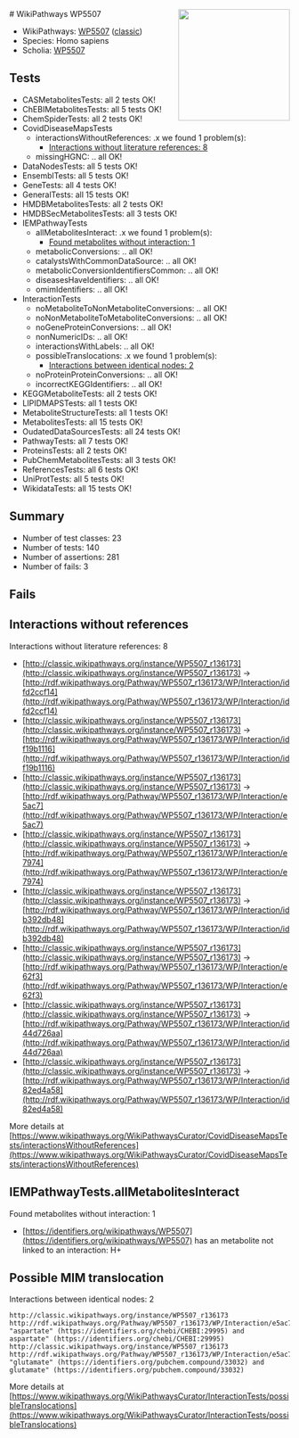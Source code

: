 <img style="float: right; width: 200px" src="https://cms-assets.nporadio.nl/npo3fm/NPO-Serious-Request-Logo-Groen-Ik-Steun-RGB.png" />
# WikiPathways WP5507

* WikiPathways: [WP5507](https://wikipathways.org/pathways/WP5507) ([classic](https://classic.wikipathways.org/instance/WP5507))
* Species: Homo sapiens
* Scholia: [WP5507](https://scholia.toolforge.org/wikipathways/WP5507)
## Tests
* CASMetabolitesTests: all 2 tests OK!
* ChEBIMetabolitesTests: all 5 tests OK!
* ChemSpiderTests: all 2 tests OK!
* CovidDiseaseMapsTests
    * interactionsWithoutReferences: .x we found 1 problem(s):
        * [Interactions without literature references: 8](#2e295936)
    * missingHGNC: .. all OK!
* DataNodesTests: all 5 tests OK!
* EnsemblTests: all 5 tests OK!
* GeneTests: all 4 tests OK!
* GeneralTests: all 15 tests OK!
* HMDBMetabolitesTests: all 2 tests OK!
* HMDBSecMetabolitesTests: all 3 tests OK!
* IEMPathwayTests
    * allMetabolitesInteract: .x we found 1 problem(s):
        * [Found metabolites without interaction: 1](#2bc2e7ec)
    * metabolicConversions: .. all OK!
    * catalystsWithCommonDataSource: .. all OK!
    * metabolicConversionIdentifiersCommon: .. all OK!
    * diseasesHaveIdentifiers: .. all OK!
    * omimIdentifiers: .. all OK!
* InteractionTests
    * noMetaboliteToNonMetaboliteConversions: .. all OK!
    * noNonMetaboliteToMetaboliteConversions: .. all OK!
    * noGeneProteinConversions: .. all OK!
    * nonNumericIDs: .. all OK!
    * interactionsWithLabels: .. all OK!
    * possibleTranslocations: .x we found 1 problem(s):
        * [Interactions between identical nodes: 2](#1c118207)
    * noProteinProteinConversions: .. all OK!
    * incorrectKEGGIdentifiers: .. all OK!
* KEGGMetaboliteTests: all 2 tests OK!
* LIPIDMAPSTests: all 1 tests OK!
* MetaboliteStructureTests: all 1 tests OK!
* MetabolitesTests: all 15 tests OK!
* OudatedDataSourcesTests: all 24 tests OK!
* PathwayTests: all 7 tests OK!
* ProteinsTests: all 2 tests OK!
* PubChemMetabolitesTests: all 3 tests OK!
* ReferencesTests: all 6 tests OK!
* UniProtTests: all 5 tests OK!
* WikidataTests: all 15 tests OK!


## Summary

* Number of test classes: 23
* Number of tests: 140
* Number of assertions: 281
* Number of fails: 3

## Fails

<a name="2e295936" />

## Interactions without references

Interactions without literature references: 8

* [http://classic.wikipathways.org/instance/WP5507_r136173](http://classic.wikipathways.org/instance/WP5507_r136173) -> [http://rdf.wikipathways.org/Pathway/WP5507_r136173/WP/Interaction/idfd2ccf14](http://rdf.wikipathways.org/Pathway/WP5507_r136173/WP/Interaction/idfd2ccf14)
* [http://classic.wikipathways.org/instance/WP5507_r136173](http://classic.wikipathways.org/instance/WP5507_r136173) -> [http://rdf.wikipathways.org/Pathway/WP5507_r136173/WP/Interaction/idf19b1116](http://rdf.wikipathways.org/Pathway/WP5507_r136173/WP/Interaction/idf19b1116)
* [http://classic.wikipathways.org/instance/WP5507_r136173](http://classic.wikipathways.org/instance/WP5507_r136173) -> [http://rdf.wikipathways.org/Pathway/WP5507_r136173/WP/Interaction/e5ac7](http://rdf.wikipathways.org/Pathway/WP5507_r136173/WP/Interaction/e5ac7)
* [http://classic.wikipathways.org/instance/WP5507_r136173](http://classic.wikipathways.org/instance/WP5507_r136173) -> [http://rdf.wikipathways.org/Pathway/WP5507_r136173/WP/Interaction/e7974](http://rdf.wikipathways.org/Pathway/WP5507_r136173/WP/Interaction/e7974)
* [http://classic.wikipathways.org/instance/WP5507_r136173](http://classic.wikipathways.org/instance/WP5507_r136173) -> [http://rdf.wikipathways.org/Pathway/WP5507_r136173/WP/Interaction/idb392db48](http://rdf.wikipathways.org/Pathway/WP5507_r136173/WP/Interaction/idb392db48)
* [http://classic.wikipathways.org/instance/WP5507_r136173](http://classic.wikipathways.org/instance/WP5507_r136173) -> [http://rdf.wikipathways.org/Pathway/WP5507_r136173/WP/Interaction/e62f3](http://rdf.wikipathways.org/Pathway/WP5507_r136173/WP/Interaction/e62f3)
* [http://classic.wikipathways.org/instance/WP5507_r136173](http://classic.wikipathways.org/instance/WP5507_r136173) -> [http://rdf.wikipathways.org/Pathway/WP5507_r136173/WP/Interaction/id44d726aa](http://rdf.wikipathways.org/Pathway/WP5507_r136173/WP/Interaction/id44d726aa)
* [http://classic.wikipathways.org/instance/WP5507_r136173](http://classic.wikipathways.org/instance/WP5507_r136173) -> [http://rdf.wikipathways.org/Pathway/WP5507_r136173/WP/Interaction/id82ed4a58](http://rdf.wikipathways.org/Pathway/WP5507_r136173/WP/Interaction/id82ed4a58)


More details at [https://www.wikipathways.org/WikiPathwaysCurator/CovidDiseaseMapsTests/interactionsWithoutReferences](https://www.wikipathways.org/WikiPathwaysCurator/CovidDiseaseMapsTests/interactionsWithoutReferences)

<a name="2bc2e7ec" />

## IEMPathwayTests.allMetabolitesInteract

Found metabolites without interaction: 1

* [https://identifiers.org/wikipathways/WP5507](https://identifiers.org/wikipathways/WP5507) has an metabolite not linked to an interaction: H+


<a name="1c118207" />

## Possible MIM translocation

Interactions between identical nodes: 2
```
http://classic.wikipathways.org/instance/WP5507_r136173 http://rdf.wikipathways.org/Pathway/WP5507_r136173/WP/Interaction/e5ac7 "aspartate" (https://identifiers.org/chebi/CHEBI:29995) and 
aspartate" (https://identifiers.org/chebi/CHEBI:29995)
http://classic.wikipathways.org/instance/WP5507_r136173 http://rdf.wikipathways.org/Pathway/WP5507_r136173/WP/Interaction/e5ac7 "glutamate" (https://identifiers.org/pubchem.compound/33032) and 
glutamate" (https://identifiers.org/pubchem.compound/33032)
```

More details at [https://www.wikipathways.org/WikiPathwaysCurator/InteractionTests/possibleTranslocations](https://www.wikipathways.org/WikiPathwaysCurator/InteractionTests/possibleTranslocations)


